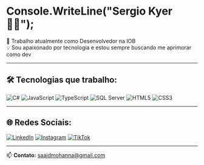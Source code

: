 # Console.WriteLine("Sergio Kyer 👨‍💻");

💼 Trabalho atualmente como Desenvolvedor na IOB  
💡 Sou apaixonado por tecnologia e estou sempre buscando me aprimorar como dev  

---

## 🛠️ Tecnologias que trabalho:

![C#](https://img.shields.io/badge/C%23-239120?style=for-the-badge&logo=c-sharp&logoColor=white)
![JavaScript](https://img.shields.io/badge/JavaScript-F7DF1E?style=for-the-badge&logo=javascript&logoColor=black)
![TypeScript](https://img.shields.io/badge/TypeScript-007ACC?style=for-the-badge&logo=typescript&logoColor=white)
![SQL Server](https://img.shields.io/badge/SQL%20Server-CC2927?style=for-the-badge&logo=microsoftsqlserver&logoColor=white)
![HTML5](https://img.shields.io/badge/HTML5-E34F26?style=for-the-badge&logo=html5&logoColor=white)
![CSS3](https://img.shields.io/badge/CSS3-1572B6?style=for-the-badge&logo=css3&logoColor=white)

---

## 🌐 Redes Sociais:

[![LinkedIn](https://img.shields.io/badge/LinkedIn-0077B5?style=for-the-badge&logo=linkedin&logoColor=white)](https://www.linkedin.com/in/seu-perfil/)
[![Instagram](https://img.shields.io/badge/Instagram-E1306C?style=for-the-badge&logo=instagram&logoColor=white)](https://www.instagram.com/seu-usuario/)
[![TikTok](https://img.shields.io/badge/TikTok-000000?style=for-the-badge&logo=tiktok&logoColor=white)](https://www.tiktok.com/@seu-usuario)

---

📫 **Contato:** [saaidmohanna@gmail.com](mailto:saaidmohanna@gmail.com)
